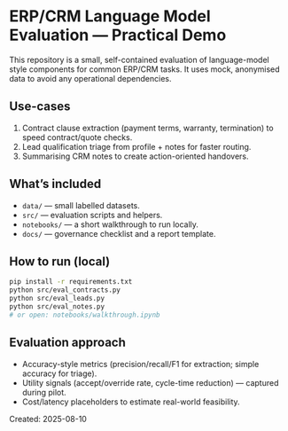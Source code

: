 # ERP/CRM Language Model Evaluation — Practical Demo

This repository is a small, self-contained evaluation of language-model style components for common ERP/CRM tasks.
It uses mock, anonymised data to avoid any operational dependencies.

## Use-cases
1. Contract clause extraction (payment terms, warranty, termination) to speed contract/quote checks.
2. Lead qualification triage from profile + notes for faster routing.
3. Summarising CRM notes to create action-oriented handovers.

## What’s included
- `data/` — small labelled datasets.
- `src/` — evaluation scripts and helpers.
- `notebooks/` — a short walkthrough to run locally.
- `docs/` — governance checklist and a report template.

## How to run (local)
```bash
pip install -r requirements.txt
python src/eval_contracts.py
python src/eval_leads.py
python src/eval_notes.py
# or open: notebooks/walkthrough.ipynb
```

## Evaluation approach
- Accuracy-style metrics (precision/recall/F1 for extraction; simple accuracy for triage).
- Utility signals (accept/override rate, cycle-time reduction) — captured during pilot.
- Cost/latency placeholders to estimate real-world feasibility.

Created: 2025-08-10
